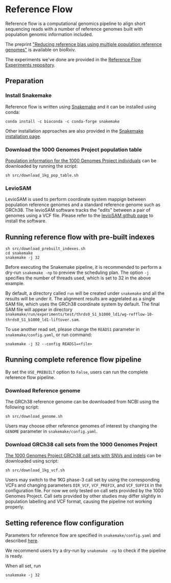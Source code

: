 # Reference Flow

Reference flow is a computational genomics pipeline to align short sequencing 
reads with a number of reference genomes built with population genomic information included.

The preprint ["Reducing reference bias using multiple population reference genomes"](https://doi.org/10.1101/2020.03.03.975219) is available on bioRxiv.

The experiments we've done are provided in the [Reference Flow Experiments repository](https://github.com/langmead-lab/reference_flow-experiments).

## Preparation

### Install Snakemake

Reference flow is written using [Snakemake](https://snakemake.readthedocs.io/en/stable/index.html) and it can be installed using conda:

```
conda install -c bioconda -c conda-forge snakemake
```

Other installation approaches are also provided in the [Snakemake installation page](https://snakemake.readthedocs.io/en/stable/getting_started/installation.html).

### Download the 1000 Genomes Project population table

[Population information for the 1000 Genomes Project individuals](https://www.internationalgenome.org/faq/which-samples-are-you-sequencing/) can be downloaded by running the script:

```
sh src/download_1kg_pop_table.sh
```

### LevioSAM

LevioSAM is used to perform coordinate system mappign between population reference genomes and a standard reference genome such as GRCh38. 
The levioSAM software tracks the "edits" between a pair of genomes using a VCF file.
Please refer to the [levioSAM github page](https://github.com/alshai/levioSAM) to install the software.


## Running reference flow with pre-built indexes

```
sh src/download_prebuilt_indexes.sh
cd snakemake
snakemake -j 32
```

Before executing the Snakemake pipeline, it is recommended to perform a dry-run `snakemake -np` to preview the scheduling plan. The option `-j` specifies the number of threads used, which is set to 32 in the above example.

By default, a directory called `run` will be created under `snakemake` and all the results will be under it. 
The alignment results are aggrelated as a single SAM file, which uses the GRCh38 coordinate system by default.
The final SAM file will appear in directory `snakemake/run/experiments/test/thrds0_S1_b1000_ld1/wg-refflow-10-thrds0_S1_b1000_ld1-liftover.sam`.

To use another read set, please change the `READS1` parameter in `snakemake/config.yaml`, 
or run command:

```
snakemake -j 32 --config READS1=<file>
```

## Running complete reference flow pipeline

By set the `USE_PREBUILT` option to `False`, users can run the complete reference flow pipeline.

### Download Reference genome

The GRCh38 reference genome can be downloaded from NCBI using the following script:

```
sh src/download_genome.sh
```

Users may choose other reference genomes of interest by changing the `GENOME` parameter in `snakemake/config.yaml`.

### Download GRCh38 call sets from the 1000 Genomes Project

[The 1000 Genomes Project GRCh38 call sets with SNVs and indels](https://www.internationalgenome.org/announcements/Variant-calls-from-1000-Genomes-Project-data-on-the-GRCh38-reference-assemlby/) can be downloaded using script:

```
sh src/download_1kg_vcf.sh
```

Users may switch to the 1KG phase-3 call set by using the corresponding VCFs and changing parameters `DIR_VCF`, `VCF_PREFIX`, and `VCF_SUFFIX` in the configuration file.
For now we only tested on call sets provided by the 1000 Genomes Project. 
Call sets provided by other studies may differ slightly in population labelling and VCF format, causing the pipeline not working properly.

## Setting reference flow configuration

Parameters for reference flow are specified in `snakemake/config.yaml` and described [here](snakemake/README.md).

We recommend users try a dry-run by `snakemake -np` to check if the pipeline is ready.

When all set, run

```
snakemake -j 32
```
